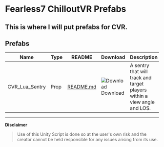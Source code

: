 # Fearless7 ChilloutVR Prefabs
This is where I will put prefabs for CVR.
---
## Prefabs
|      Name    |Type|                                          README                                                            |Download|                            Description                                 |
|--------------|----|------------------------------------------------------------------------------------------------------------|--------|------------------------------------------------------------------------|
|CVR_Lua_Sentry|Prop|[README.md](https://github.com/Fearless7bc/Fearless7_CVR_Prefabs/blob/main/CVR_Lua_Sentry_Example/README.md)|![Download](https://github.com/user-attachments/assets/b487e83f-72c3-4550-8bf7-312b88f8f9fb)Download|A sentry that will track and target players within a view angle and LOS.|

---
**Disclaimer**
> Use of this Unity Script is done so at the user's own risk and the creator cannot be held responsible for any issues arising from its use.
